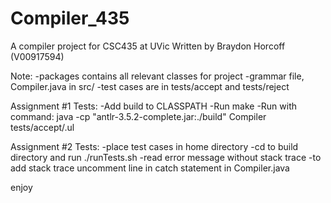 # Compiler_435
A compiler project for CSC435 at UVic
Written by Braydon Horcoff (V00917594)

Note:
-packages contains all relevant classes for project
-grammar file, Compiler.java in src/
-test cases are in tests/accept and tests/reject

Assignment #1 Tests:
-Add build to CLASSPATH
-Run make
-Run with command:
 	java -cp "antlr-3.5.2-complete.jar:./build" Compiler tests/accept/<filename>.ul

Assignment #2 Tests:
-place test cases in home directory
-cd to build directory and run ./runTests.sh
-read error message without stack trace
-to add stack trace uncomment line in catch statement in Compiler.java


enjoy
